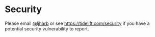 ﻿# Security

Please email [@ljharb](https://github.com/ljharb) or see https://tidelift.com/security if you have a potential security vulnerability to report.

